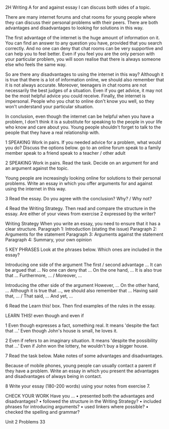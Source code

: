 2H Writing
A for and against essay
I can discuss both sides of a topic.

There are many internet forums and chat rooms for young people where they can discuss their personal problems with their peers. There are both advantages and disadvantages to looking for solutions in this way.

The first advantage of the internet is the huge amount of information on it. You can find an answer to any question you have, provided that you search correctly. And no one can deny that chat rooms can be very supportive and can help you to feel better. Even if you feel you are the only person with your particular problem, you will soon realise that there is always someone else who feels the same way.

So are there any disadvantages to using the internet in this way? Although it is true that there is a lot of information online, we should also remember that it is not always accurate. Moreover, teenagers in chat rooms are not necessarily the best judges of a situation. Even if you get advice, it may not be the most helpful advice you could receive. Finally, the internet is impersonal. People who you chat to online don't know you well, so they won't understand your particular situation.

In conclusion, even though the internet can be helpful when you have a problem, I don't think it is a substitute for speaking to the people in your life who know and care about you. Young people shouldn't forget to talk to the people that they have a real relationship with.

1 SPEAKING Work in pairs. If you needed advice for a problem, what would you do? Discuss the options below.
go to an online forum   speak to a family member
speak to a friend   speak to a teacher / other adult

2 SPEAKING Work in pairs. Read the task. Decide on an argument for and an argument against the topic.

Young people are increasingly looking online for solutions to their personal problems. Write an essay in which you offer arguments for and against using the internet in this way.

3 Read the essay. Do you agree with the conclusion? Why? / Why not?

4 Read the Writing Strategy. Then read and compare the structure in the essay. Are either of your views from exercise 2 expressed by the writer?

Writing Strategy
When you write an essay, you need to ensure that it has a clear structure.
Paragraph 1: Introduction (stating the issue)
Paragraph 2: Arguments for the statement
Paragraph 3: Arguments against the statement
Paragraph 4: Summary, your own opinion

5 KEY PHRASES Look at the phrases below. Which ones are included in the essay?

Introducing one side of the argument
The first / second advantage ...
It can be argued that ...
No one can deny that ...
On the one hand, ...
It is also true that ...
Furthermore, ... / Moreover, ...

Introducing the other side of the argument
However, ...
On the other hand, ...
Although it is true that ..., we should also remember that ...
Having said that, ... / That said, ...
And yet, ...

6 Read the Learn this! box. Then find examples of the rules in the essay.

LEARN THIS!
even though and even if

1 Even though expresses a fact, something real. It means 'despite the fact that ...'
Even though John's house is small, he loves it.

2 Even if refers to an imaginary situation. It means 'despite the possibility that ...'
Even if John won the lottery, he wouldn't buy a bigger house.

7 Read the task below. Make notes of some advantages and disadvantages.

Because of mobile phones, young people can usually contact a parent if they have a problem. Write an essay in which you present the advantages and disadvantages of always being in contact.

8 Write your essay (180-200 words) using your notes from exercise 7.

CHECK YOUR WORK
Have you ...
• presented both the advantages and disadvantages?
• followed the structure in the Writing Strategy?
• included phrases for introducing arguments?
• used linkers where possible?
• checked the spelling and grammar?

Unit 2 Problems 33